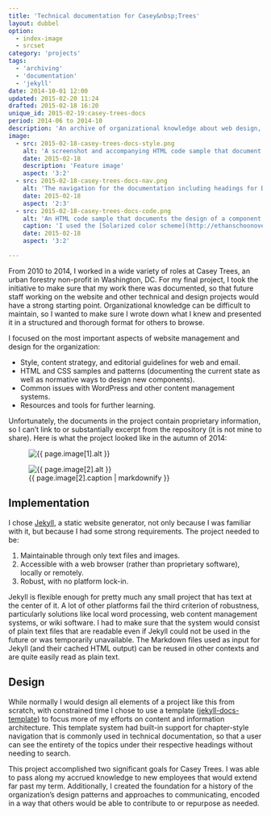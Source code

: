 ```yaml
---
title: 'Technical documentation for Casey&nbsp;Trees'
layout: dubbel
option:
  - index-image
  - srcset
category: 'projects'
tags:
  - 'archiving'
  - 'documentation'
  - 'jekyll'
date: 2014-10-01 12:00
updated: 2015-02-20 11:24
drafted: 2015-02-18 16:20
unique_id: 2015-02-19:casey-trees-docs
period: 2014-06 to 2014-10
description: 'An archive of organizational knowledge about web design, strategy, and implementation for a non-profit.'
image:
  - src: 2015-02-18-casey-trees-docs-style.png
    alt: 'A screenshot and accompanying HTML code sample that document the design of a component.'
    date: 2015-02-18
    description: 'Feature image'
    aspect: '3:2'
  - src: 2015-02-18-casey-trees-docs-nav.png
    alt: 'The navigation for the documentation including headings for Documentation, Code Samples, and Reference, with listed items under each heading.'
    date: 2015-02-18
    aspect: '2:3'
  - src: 2015-02-18-casey-trees-docs-code.png
    alt: 'An HTML code sample that documents the design of a component, with class parameters.'
    caption: 'I used the [Solarized color scheme](http://ethanschoonover.com/solarized) for code highlighting.'
    date: 2015-02-18
    aspect: '3:2'

---
```


From 2010 to 2014, I worked in a wide variety of roles at Casey Trees, an urban forestry non-profit in Washington, DC. For my final project, I took the initiative to make sure that my work there was documented, so that future staff working on the website and other technical and design projects would have a strong starting point. Organizational knowledge can be difficult to maintain, so I wanted to make sure I wrote down what I knew and presented it in a structured and thorough format for others to browse.

I focused on the most important aspects of website management and design for the organization:

- Style, content strategy, and editorial guidelines for web and email.
- HTML and CSS samples and patterns (documenting the current state as well as normative ways to design new components).
- Common issues with WordPress and other content management systems.
- Resources and tools for further learning.

Unfortunately, the documents in the project contain proprietary information, so I can’t link to or substantially excerpt from the repository (it is not mine to share). Here is what the project looked like in the autumn of 2014:

<div class="grid--wide">
<figure class="grid-figure--33 grid-figure screenshot">
  <img
    src="{{ site.image_url }}/{{ page.image[1].src }}"
    alt="{{ page.image[1].alt }}"
  >
</figure>
<figure class="grid-figure--66 grid-figure screenshot">
  <img
    src="{{ site.image_url }}/{{ page.image[2].src }}"
    alt="{{ page.image[2].alt }}"
  >
  <figcaption>{{ page.image[2].caption | markdownify }}</figcaption>
</figure>
</div>

## Implementation

I chose [Jekyll](http://jekyllrb.com/), a static website generator, not only because I was familiar with it, but because I had some strong requirements. The project needed to be:

1. Maintainable through only text files and images.
2. Accessible with a web browser (rather than proprietary software), locally or remotely.
3. Robust, with no platform lock-in.

Jekyll is flexible enough for pretty much any small project that has text at the center of it. A lot of other platforms fail the third criterion of robustness, particularly solutions like local word processing, web content management systems, or wiki software. I had to make sure that the system would consist of plain text files that are readable even if Jekyll could not be used in the future or was temporarily unavailable. The Markdown files used as input for Jekyll (and their cached HTML output) can be reused in other contexts and are quite easily read as plain text.

## Design

While normally I would design all elements of a project like this from scratch, with constrained time I chose to use a template ([jekyll-docs-template](https://github.com/bruth/jekyll-docs-template)) to focus more of my efforts on content and information architecture. This template system had built-in support for chapter-style navigation that is commonly used in technical documentation, so that a user can see the entirety of the topics under their respective headings without needing to search.

This project accomplished two significant goals for Casey Trees. I was able to pass along my accrued knowledge to new employees that would extend far past my term. Additionally, I created the foundation for a history of the organization’s design patterns and approaches to communicating, encoded in a way that others would be able to contribute to or repurpose as needed.
